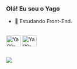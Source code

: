 ### Olá! Eu sou o Yago

- 📘 Estudando Front-End.

<div style="display: inline_block"><br>
  <img align="center" alt="Yago-DART" height="30" width="40" src="https://cdn.jsdelivr.net/gh/devicons/devicon/icons/dart/dart-plain.svg">
  <img align="center" alt="Yago-FLUTTER" height="30" width="40" src="https://cdn.jsdelivr.net/gh/devicons/devicon/icons/flutter/flutter-original.svg">
</div>

##

<div>
  <a href="https://www.linkedin.com/in/yago-sousa1209/" target="_blank"><img src="https://img.shields.io/badge/-LinkedIn-%230077B5?style=for-the-badge&logo=linkedin&logoColor=white" target="_blank"></a> 
</div>
